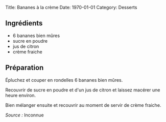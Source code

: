 Title: Bananes à la crème
Date: 1970-01-01
Category: Desserts

## Ingrédients

* 6 bananes bien mûres
* sucre en poudre
* jus de citron
* crème fraiche

## Préparation

Épluchez et couper en rondelles 6 bananes bien mûres.

Recouvrir de sucre en poudre et d'un jus de citron et laissez macérer une heure
environ.

Bien mélanger ensuite et recouvrir au moment de servir de crème fraiche.

*Source :* Inconnue
